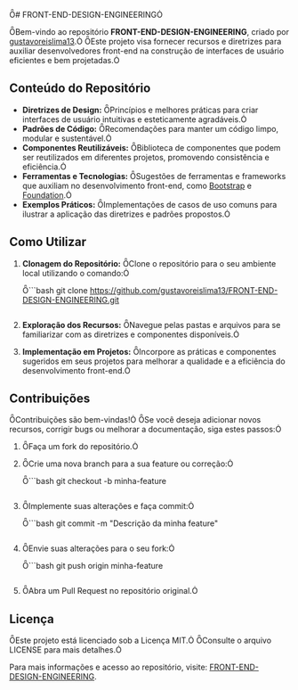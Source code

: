 # FRONT-END-DESIGN-ENGINEERING

Bem-vindo ao repositório **FRONT-END-DESIGN-ENGINEERING**, criado por [gustavoreislima13](https://github.com/gustavoreislima13). Este projeto visa fornecer recursos e diretrizes para auxiliar desenvolvedores front-end na construção de interfaces de usuário eficientes e bem projetadas.

## Conteúdo do Repositório

- **Diretrizes de Design:** Princípios e melhores práticas para criar interfaces de usuário intuitivas e esteticamente agradáveis.
- **Padrões de Código:** Recomendações para manter um código limpo, modular e sustentável.
- **Componentes Reutilizáveis:** Biblioteca de componentes que podem ser reutilizados em diferentes projetos, promovendo consistência e eficiência.
- **Ferramentas e Tecnologias:** Sugestões de ferramentas e frameworks que auxiliam no desenvolvimento front-end, como [Bootstrap](https://getbootstrap.com/) e [Foundation](https://get.foundation/).
- **Exemplos Práticos:** Implementações de casos de uso comuns para ilustrar a aplicação das diretrizes e padrões propostos.

## Como Utilizar

1. **Clonagem do Repositório:** Clone o repositório para o seu ambiente local utilizando o comando:

   ```bash
   git clone https://github.com/gustavoreislima13/FRONT-END-DESIGN-ENGINEERING.git
   ```

2. **Exploração dos Recursos:** Navegue pelas pastas e arquivos para se familiarizar com as diretrizes e componentes disponíveis.

3. **Implementação em Projetos:** Incorpore as práticas e componentes sugeridos em seus projetos para melhorar a qualidade e a eficiência do desenvolvimento front-end.

## Contribuições

Contribuições são bem-vindas! Se você deseja adicionar novos recursos, corrigir bugs ou melhorar a documentação, siga estes passos:

1. Faça um fork do repositório.
2. Crie uma nova branch para a sua feature ou correção:

   ```bash
   git checkout -b minha-feature
   ```

3. Implemente suas alterações e faça commit:

   ```bash
   git commit -m "Descrição da minha feature"
   ```

4. Envie suas alterações para o seu fork:

   ```bash
   git push origin minha-feature
   ```

5. Abra um Pull Request no repositório original.

## Licença

Este projeto está licenciado sob a Licença MIT. Consulte o arquivo LICENSE para mais detalhes.

Para mais informações e acesso ao repositório, visite: [FRONT-END-DESIGN-ENGINEERING](https://github.com/gustavoreislima13/FRONT-END-DESIGN-ENGINEERING). 